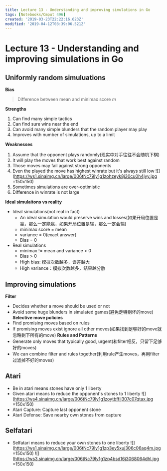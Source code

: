 ```yaml
---
title: Lecture 13 - Understanding and improving simulations in Go
tags: [Notebooks/Cmput 496]
created: '2019-03-23T22:22:16.623Z'
modified: '2019-04-12T03:39:06.521Z'
---
```


# Lecture 13 - Understanding and improving simulations in Go

## Uniformly random simuluations
**Bias**
> Difference between mean and minimax score $m$

**Strengths**
  1. Can find many simple tactics
  2. Can find sure wins near the end
  3. Can avoid many simple blunders that the random player may play
  4. Improves with number of simulations, up to a limit

**Weaknesses**
  1. Assume that the opponent plays randomly(现实中对手往往不会随机下棋)
  2. It will play the moves that work best against random
  3. Those moves may fail against strong opponents
  4. Even the played the move has highest winrate but it's always still low
  ![](https://ws1.sinaimg.cn/large/006tNc79ly1g1zohzeyk8j30cu0h4jyy.jpg =150x150)
  5. Sometimes simulations are over-optimistic
  6. Difference in winrate is not large


**Ideal simulaitons vs reality**
  * Ideal simulations(not real in fact)
    * An ideal simulation would preserve wins and losses(如果开局位置是赢，那么一定能赢，如果开局位置是输，那么一定会输)
    * minimax score = mean
    * variance = 0(exact answer)
    * Bias = 0
  * Real simulations
    * minimax != mean and variance > 0
    * Bias > 0
    * High bias: 模拟次数越多，误差越大
    * High variance：模拟次数越多，结果越分散

## Improving simulations
**Filter**
  * Decides whether a move should be used or not
  * Avoid some huge blunders in simulated games(避免走特别坏的move)
**Selective move policies**
  * Find promising moves based on rules
  * If promising moves exist ignore all other moves(如果找到足够好的move就忽略剩下所有的move)
**Rules and Patterns**
  * Generate only moves that typically good, urgent(和filter相反，只留下足够好的moves)
  * We can combine filter and rules together(利用rule产生moves，再用filter过滤掉不好的moves)

## Atari
  * Be in atari means stones have only 1 liberty
  * Given atari means to reduce the opponent's stones to 1 liberty
  ![](https://ws4.sinaimg.cn/large/006tNc79ly1g1zoytbffij307c07qtax.jpg =150x150)
  * Atari Capture: Capture last opponent stone
  * Atari Defense: Save nearby own stones from capture


## Selfatari
  * Selfatari means to reduce your own stones to one liberty
  ![](https://ws1.sinaimg.cn/large/006tNc79ly1g1zp3ey5xuj306c06aq4m.jpg =150x150)
  ![](https://ws3.sinaimg.cn/large/006tNc79ly1g1zp4bsd16j3068064dhl.jpg =150x150)
  

  
